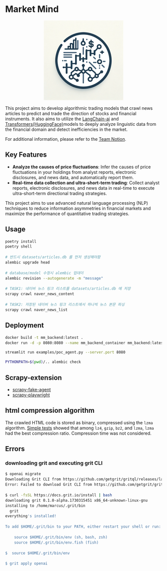 # Market Mind

<p align="center">
    <img src="./.github/assets/main.png" alt="Logo">
</p>

This project aims to develop algorithmic trading models that crawl news articles to predict and trade the direction of stocks and financial instruments.
It also aims to utilize the [LangChain-ai](https://github.com/langchain-ai) and [Transformers(HuggingFace)](https://github.com/huggingface/transformers)models to deeply analyze linguistic data from the financial domain and detect inefficiencies in the market.

For additional information, please refer to the [Team Notion](https://www.notion.so/yb98/097de26b8c5f4b5c83a4cd5b18c78103).

## Key Features

- **Analyze the causes of price fluctuations**: Infer the causes of price fluctuations in your holdings from analyst reports, electronic disclosures, and news data, and automatically report them.
- **Real-time data collection and ultra-short-term trading**: Collect analyst reports, electronic disclosures, and news data in real-time to execute ultra-short-term directional trading strategies.

This project aims to use advanced natural language processing (NLP) techniques to reduce information asymmetries in financial markets and maximize the performance of quantitative trading strategies.

## Usage

```bash
poetry install
poetry shell

# 반드시 datasets/articles.db 를 먼저 생성해야함
alembic upgrade head

# database/model 수정시 alembic 업데이
alembic revision --autogenerate -m "message"

# TASK1: 네이버 뉴스 링크 리스트를 datasets/articles.db 에 저장
scrapy crawl naver_news_content

# TASK2: 저장된 네이버 뉴스 링크 리스트에서 하나씩 뉴스 본문 파싱
scrapy crawl naver_news_list
```

## Deployment

```bash
docker build -t mm_backend:latest .
docker run -d -p 8080:8080 --name mm_backend_container mm_backend:latest
```

```bash
streamlit run examples/poc_agent.py --server.port 8080
```

```bash
PYTHONPATH=$(pwd)/.. alembic check
```

## Scrapy-extension

- [scrapy-fake-agent](https://github.com/alecxe/scrapy-fake-useragent)
- [scrapy-playwright](https://github.com/scrapy-plugins/scrapy-playwright)

## html compression algorithm

The crawled HTML code is stored as binary, compressed using the `lzma` algorithm. [Simple tests](https://chat.openai.com/share/a0a256b4-6e04-4920-8f4e-7b7285977476) showed that among `lz4`, `gzip`, `bz2`, and `lzma`, `lzma` had the best compression ratio. Compression time was not considered.

## Errors

### downloading grit and executing grit CLI

```bash
$ openai migrate
Downloading Grit CLI from https://github.com/getgrit/gritql/releases/latest/download/marzano-x86_64-unknown-linux-gnu.tar.gz
Error: Failed to download Grit CLI from https://github.com/getgrit/gritql/releases/latest/download/marzano-x86_64-unknown-linux-gnu.tar.gz

$ curl -fsSL https://docs.grit.io/install | bash
downloading grit 0.1.0-alpha.1730315451 x86_64-unknown-linux-gnu
installing to /home/marcus/.grit/bin
  grit
everything's installed!

To add $HOME/.grit/bin to your PATH, either restart your shell or run:

    source $HOME/.grit/bin/env (sh, bash, zsh)
    source $HOME/.grit/bin/env.fish (fish)

$  source $HOME/.grit/bin/env 

$ grit apply openai
```
